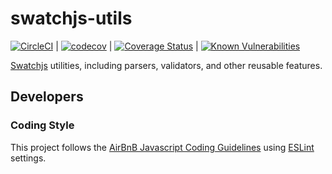 # swatchjs-utils

[![CircleCI](https://circleci.com/gh/builtforme/swatchjs-utils.svg?style=svg)](https://circleci.com/gh/builtforme/swatchjs-utils) | [![codecov](https://codecov.io/gh/builtforme/swatchjs-utils/branch/master/graph/badge.svg)](https://codecov.io/gh/builtforme/swatchjs-utils) | [![Coverage Status](https://coveralls.io/repos/github/builtforme/swatchjs-utils/badge.svg?branch=master)](https://coveralls.io/github/builtforme/swatchjs-utils?branch=master) | [![Known Vulnerabilities](https://snyk.io/test/github/builtforme/swatchjs-utils/badge.svg)](https://snyk.io/test/github/builtforme/swatchjs-utils)

[Swatchjs](https://www.npmjs.com/package/swatchjs) utilities, including parsers, validators, and other reusable features.

## Developers

### Coding Style

This project follows the [AirBnB Javascript Coding Guidelines](https://github.com/airbnb/javascript) using [ESLint](http://eslint.org/) settings.
